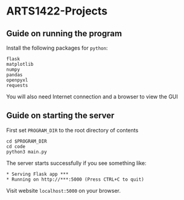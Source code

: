 # ARTS1422-Projects

## Guide on running the program

Install the following packages for `python`:

```
flask
matplotlib
numpy
pandas
openpyxl
requests
```

You will also need Internet connection and a browser to view the GUI

## Guide on starting the server

First set `PROGRAM_DIR` to the root directory of contents

```
cd $PROGRAM_DIR
cd code
python3 main.py
```

The server starts successfully if you see something like:

```
* Serving Flask app ***
* Running on http://***:5000 (Press CTRL+C to quit)
```

Visit website `localhost:5000` on your browser.
